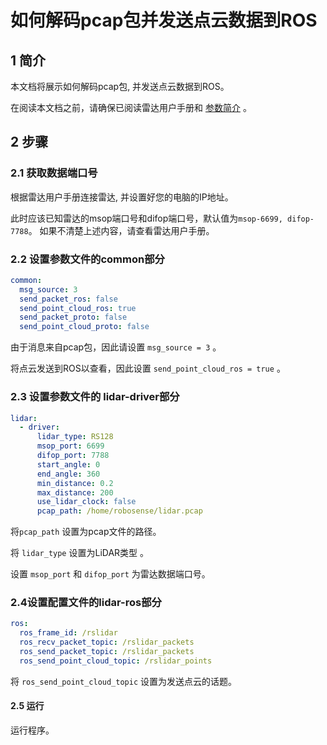 # 如何解码pcap包并发送点云数据到ROS

## 1 简介

本文档将展示如何解码pcap包, 并发送点云数据到ROS。 

在阅读本文档之前，请确保已阅读雷达用户手册和 [参数简介](../intro/parameter_intro.md) 。

## 2 步骤

### 2.1 获取数据端口号

根据雷达用户手册连接雷达, 并设置好您的电脑的IP地址。

此时应该已知雷达的msop端口号和difop端口号，默认值为```msop-6699, difop-7788```。 如果不清楚上述内容，请查看雷达用户手册。

### 2.2 设置参数文件的common部分

```yaml
common:
  msg_source: 3                                       
  send_packet_ros: false                                
  send_point_cloud_ros: true                            
  send_packet_proto: false                              
  send_point_cloud_proto: false                         
```

由于消息来自pcap包，因此请设置 ```msg_source = 3``` 。

将点云发送到ROS以查看，因此设置 ```send_point_cloud_ros = true``` 。 

### 2.3 设置参数文件的 lidar-driver部分

```yaml
lidar:
  - driver:
      lidar_type: RS128            
      msop_port: 6699             
      difop_port: 7788           
      start_angle: 0               
      end_angle: 360              
      min_distance: 0.2            
      max_distance: 200           
      use_lidar_clock: false      
      pcap_path: /home/robosense/lidar.pcap        
```

将```pcap_path``` 设置为pcap文件的路径。

将 ```lidar_type``` 设置为LiDAR类型 。

设置 ```msop_port``` 和 ```difop_port``` 为雷达数据端口号。

### 2.4设置配置文件的lidar-ros部分

```yaml
ros:
  ros_frame_id: /rslidar           
  ros_recv_packet_topic: /rslidar_packets    
  ros_send_packet_topic: /rslidar_packets    
  ros_send_point_cloud_topic: /rslidar_points     
```

将 ```ros_send_point_cloud_topic``` 设置为发送点云的话题。 

#### 2.5 运行

运行程序。
